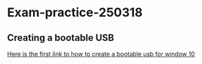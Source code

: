 # Exam-practice-250318
## Creating a bootable USB
[Here is the first link to how to create a bootable usb for window 10](https://www.youtube.com/watch?v=abpAPQH1Rs)
